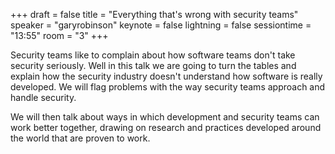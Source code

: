 +++
draft = false
title = "Everything that's wrong with security teams"
speaker = "garyrobinson"
keynote = false
lightning = false
sessiontime = "13:55"
room = "3"
+++

Security teams like to complain about how software teams don't take security seriously.  Well in this talk we are going to turn the tables and explain how the security industry doesn't understand how software is really developed.  We will flag problems with the way security teams approach and handle security.  

We will then talk about ways in which development and security teams can work better together, drawing on research and practices developed around the world that are proven to work.